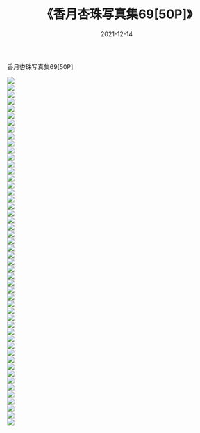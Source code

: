 ﻿---
layout: post
title:  《香月杏珠写真集69[50P]》
date:   2021-12-14
img: http://img.660000.xyz/Sharelink/性感/2021/香月杏珠写真集69[50P]/000.jpg
categories: [美女, 清纯, 唯美]
---

香月杏珠写真集69[50P]

  ![](http://img.660000.xyz/Sharelink/性感/2021/香月杏珠写真集69[50P]/001.jpg) <br> ![](http://img.660000.xyz/Sharelink/性感/2021/香月杏珠写真集69[50P]/002.jpg) <br> ![](http://img.660000.xyz/Sharelink/性感/2021/香月杏珠写真集69[50P]/003.jpg) <br> ![](http://img.660000.xyz/Sharelink/性感/2021/香月杏珠写真集69[50P]/004.jpg) <br> ![](http://img.660000.xyz/Sharelink/性感/2021/香月杏珠写真集69[50P]/005.jpg) <br> ![](http://img.660000.xyz/Sharelink/性感/2021/香月杏珠写真集69[50P]/006.jpg) <br> ![](http://img.660000.xyz/Sharelink/性感/2021/香月杏珠写真集69[50P]/007.jpg) <br> ![](http://img.660000.xyz/Sharelink/性感/2021/香月杏珠写真集69[50P]/008.jpg) <br> ![](http://img.660000.xyz/Sharelink/性感/2021/香月杏珠写真集69[50P]/009.jpg) <br> ![](http://img.660000.xyz/Sharelink/性感/2021/香月杏珠写真集69[50P]/010.jpg) <br> ![](http://img.660000.xyz/Sharelink/性感/2021/香月杏珠写真集69[50P]/011.jpg) <br> ![](http://img.660000.xyz/Sharelink/性感/2021/香月杏珠写真集69[50P]/012.jpg) <br> ![](http://img.660000.xyz/Sharelink/性感/2021/香月杏珠写真集69[50P]/013.jpg) <br> ![](http://img.660000.xyz/Sharelink/性感/2021/香月杏珠写真集69[50P]/014.jpg) <br> ![](http://img.660000.xyz/Sharelink/性感/2021/香月杏珠写真集69[50P]/015.jpg) <br> ![](http://img.660000.xyz/Sharelink/性感/2021/香月杏珠写真集69[50P]/016.jpg) <br> ![](http://img.660000.xyz/Sharelink/性感/2021/香月杏珠写真集69[50P]/017.jpg) <br> ![](http://img.660000.xyz/Sharelink/性感/2021/香月杏珠写真集69[50P]/018.jpg) <br> ![](http://img.660000.xyz/Sharelink/性感/2021/香月杏珠写真集69[50P]/019.jpg) <br> ![](http://img.660000.xyz/Sharelink/性感/2021/香月杏珠写真集69[50P]/020.jpg) <br> ![](http://img.660000.xyz/Sharelink/性感/2021/香月杏珠写真集69[50P]/021.jpg) <br> ![](http://img.660000.xyz/Sharelink/性感/2021/香月杏珠写真集69[50P]/022.jpg) <br> ![](http://img.660000.xyz/Sharelink/性感/2021/香月杏珠写真集69[50P]/023.jpg) <br> ![](http://img.660000.xyz/Sharelink/性感/2021/香月杏珠写真集69[50P]/024.jpg) <br> ![](http://img.660000.xyz/Sharelink/性感/2021/香月杏珠写真集69[50P]/025.jpg) <br> ![](http://img.660000.xyz/Sharelink/性感/2021/香月杏珠写真集69[50P]/026.jpg) <br> ![](http://img.660000.xyz/Sharelink/性感/2021/香月杏珠写真集69[50P]/027.jpg) <br> ![](http://img.660000.xyz/Sharelink/性感/2021/香月杏珠写真集69[50P]/028.jpg) <br> ![](http://img.660000.xyz/Sharelink/性感/2021/香月杏珠写真集69[50P]/029.jpg) <br> ![](http://img.660000.xyz/Sharelink/性感/2021/香月杏珠写真集69[50P]/030.jpg) <br> ![](http://img.660000.xyz/Sharelink/性感/2021/香月杏珠写真集69[50P]/031.jpg) <br> ![](http://img.660000.xyz/Sharelink/性感/2021/香月杏珠写真集69[50P]/032.jpg) <br> ![](http://img.660000.xyz/Sharelink/性感/2021/香月杏珠写真集69[50P]/033.jpg) <br> ![](http://img.660000.xyz/Sharelink/性感/2021/香月杏珠写真集69[50P]/034.jpg) <br> ![](http://img.660000.xyz/Sharelink/性感/2021/香月杏珠写真集69[50P]/035.jpg) <br> ![](http://img.660000.xyz/Sharelink/性感/2021/香月杏珠写真集69[50P]/036.jpg) <br> ![](http://img.660000.xyz/Sharelink/性感/2021/香月杏珠写真集69[50P]/037.jpg) <br> ![](http://img.660000.xyz/Sharelink/性感/2021/香月杏珠写真集69[50P]/038.jpg) <br> ![](http://img.660000.xyz/Sharelink/性感/2021/香月杏珠写真集69[50P]/039.jpg) <br> ![](http://img.660000.xyz/Sharelink/性感/2021/香月杏珠写真集69[50P]/040.jpg) <br> ![](http://img.660000.xyz/Sharelink/性感/2021/香月杏珠写真集69[50P]/041.jpg) <br> ![](http://img.660000.xyz/Sharelink/性感/2021/香月杏珠写真集69[50P]/042.jpg) <br> ![](http://img.660000.xyz/Sharelink/性感/2021/香月杏珠写真集69[50P]/043.jpg) <br> ![](http://img.660000.xyz/Sharelink/性感/2021/香月杏珠写真集69[50P]/044.jpg) <br> ![](http://img.660000.xyz/Sharelink/性感/2021/香月杏珠写真集69[50P]/045.jpg) <br> ![](http://img.660000.xyz/Sharelink/性感/2021/香月杏珠写真集69[50P]/046.jpg) <br> ![](http://img.660000.xyz/Sharelink/性感/2021/香月杏珠写真集69[50P]/047.jpg) <br> ![](http://img.660000.xyz/Sharelink/性感/2021/香月杏珠写真集69[50P]/048.jpg) <br> ![](http://img.660000.xyz/Sharelink/性感/2021/香月杏珠写真集69[50P]/049.jpg) <br> ![](http://img.660000.xyz/Sharelink/性感/2021/香月杏珠写真集69[50P]/050.jpg) <br>